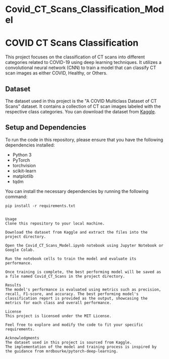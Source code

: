 # Covid_CT_Scans_Classification_Model

# COVID CT Scans Classification

This project focuses on the classification of CT scans into different categories related to COVID-19 using deep learning techniques. It utilizes a convolutional neural network (CNN) to train a model that can classify CT scan images as either COVID, Healthy, or Others.

## Dataset

The dataset used in this project is the "A COVID Multiclass Dataset of CT Scans" dataset. It contains a collection of CT scan images labeled with the respective class categories. You can download the dataset from [Kaggle](https://www.kaggle.com/plameneduardo/a-covid-multiclass-dataset-of-ct-scans).

## Setup and Dependencies

To run the code in this repository, please ensure that you have the following dependencies installed:

- Python 3
- PyTorch
- torchvision
- scikit-learn
- matplotlib
- tqdm

You can install the necessary dependencies by running the following command:

```shell
pip install -r requirements.txt


Usage
Clone this repository to your local machine.

Download the dataset from Kaggle and extract the files into the project directory.

Open the Covid_CT_Scans_Model.ipynb notebook using Jupyter Notebook or Google Colab.

Run the notebook cells to train the model and evaluate its performance.

Once training is complete, the best performing model will be saved as a file named Covid_CT_Scans in the project directory.

Results
The model's performance is evaluated using metrics such as precision, recall, F1-score, and accuracy. The best performing model's classification report is provided as the output, showcasing the metrics for each class and overall performance.

License
This project is licensed under the MIT License.

Feel free to explore and modify the code to fit your specific requirements.

Acknowledgments
The dataset used in this project is sourced from Kaggle.
The implementation of the model and training process is inspired by the guidance from mrdbourke/pytorch-deep-learning.
